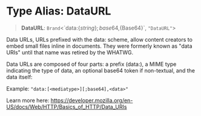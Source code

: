 # Type Alias: DataURL

> **DataURL**: `Brand`\<\`data:$\{string\};base64,$\{Base64\}\`, `"DataURL"`\>

Data URLs, URLs prefixed with the data: scheme, allow content creators to embed small files inline in documents. They were formerly known as "data URIs" until that name was retired by the WHATWG.

Data URLs are composed of four parts: a prefix (data:), a MIME type indicating the type of data, an optional base64 token if non-textual, and the data itself:

Example:
`"data:[<mediatype>][;base64],<data>"`

Learn more here: https://developer.mozilla.org/en-US/docs/Web/HTTP/Basics_of_HTTP/Data_URIs
